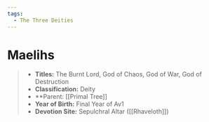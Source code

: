 ```yaml
---
tags:
  - The Three Deities
---
```


# Maelihs

> - **Titles:** The Burnt Lord, God of Chaos, God of War, God of Destruction
> - **Classification:** Deity
> - **Parent: [[Primal Tree]]
> - **Year of Birth:** Final Year of Av1
> - **Devotion Site:** Sepulchral Altar ([[Rhaveloth]])
